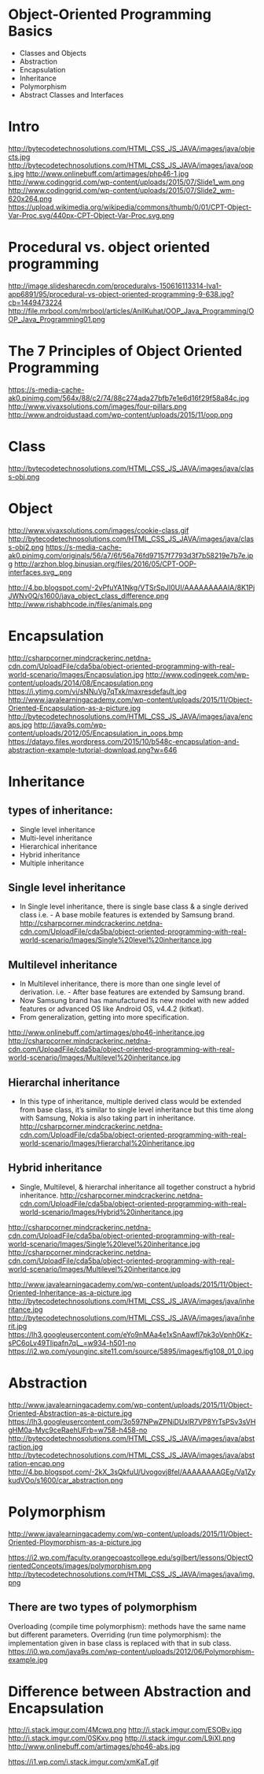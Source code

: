 # Object-Oriented Programming Basics

* Classes and Objects
* Abstraction
* Encapsulation
* Inheritance
* Polymorphism
* Abstract Classes and Interfaces

# Intro
http://bytecodetechnosolutions.com/HTML_CSS_JS_JAVA/images/java/objects.jpg
http://bytecodetechnosolutions.com/HTML_CSS_JS_JAVA/images/java/oops.jpg
http://www.onlinebuff.com/artimages/php46-1.jpg
http://www.codinggrid.com/wp-content/uploads/2015/07/Slide1_wm.png
http://www.codinggrid.com/wp-content/uploads/2015/07/Slide2_wm-620x264.png
https://upload.wikimedia.org/wikipedia/commons/thumb/0/01/CPT-Object-Var-Proc.svg/440px-CPT-Object-Var-Proc.svg.png


# Procedural vs. object oriented programming
http://image.slidesharecdn.com/proceduralvs-150616113314-lva1-app6891/95/procedural-vs-object-oriented-programming-9-638.jpg?cb=1449473224
http://file.mrbool.com/mrbool/articles/AnilKuhat/OOP_Java_Programming/OOP_Java_Programming01.png


# The 7 Principles of Object Oriented Programming
https://s-media-cache-ak0.pinimg.com/564x/88/c2/74/88c274ada27bfb7e1e6d16f29f58a84c.jpg
http://www.vivaxsolutions.com/images/four-pillars.png
http://www.androidustaad.com/wp-content/uploads/2015/11/oop.png

# Class
http://bytecodetechnosolutions.com/HTML_CSS_JS_JAVA/images/java/class-obj.png

# Object
http://www.vivaxsolutions.com/images/cookie-class.gif
http://bytecodetechnosolutions.com/HTML_CSS_JS_JAVA/images/java/class-obj2.png
https://s-media-cache-ak0.pinimg.com/originals/56/a7/6f/56a76fd97157f7793d3f7b58219e7b7e.jpg
http://arzhon.blog.binusian.org/files/2016/05/CPT-OOP-interfaces.svg_.png

http://4.bp.blogspot.com/-2vPfuYA1Nkg/VTSrSpJI0UI/AAAAAAAAAIA/8K1PjJWNv0Q/s1600/java_object_class_difference.png
http://www.rishabhcode.in/files/animals.png


# Encapsulation
http://csharpcorner.mindcrackerinc.netdna-cdn.com/UploadFile/cda5ba/object-oriented-programming-with-real-world-scenario/Images/Encapsulation.jpg
http://www.codingeek.com/wp-content/uploads/2014/08/Encapsulation.png
https://i.ytimg.com/vi/sNNuVg7qTxk/maxresdefault.jpg
http://www.javalearningacademy.com/wp-content/uploads/2015/11/Object-Oriented-Encapsulation-as-a-picture.jpg
http://bytecodetechnosolutions.com/HTML_CSS_JS_JAVA/images/java/encaps.jpg
http://java9s.com/wp-content/uploads/2012/05/Encapsulation_in_oops.bmp
https://datayo.files.wordpress.com/2015/10/b548c-encapsulation-and-abstraction-example-tutorial-download.png?w=646

# Inheritance
## types of inheritance:
* Single level inheritance
* Multi-level inheritance
* Hierarchical inheritance
* Hybrid inheritance
* Multiple inheritance

## Single level inheritance 
* In Single level inheritance, there is single base class & a single derived class i.e. - A base mobile features is extended by Samsung brand.
http://csharpcorner.mindcrackerinc.netdna-cdn.com/UploadFile/cda5ba/object-oriented-programming-with-real-world-scenario/Images/Single%20level%20inheritance.jpg

## Multilevel inheritance
* In Multilevel inheritance, there is more than one single level of derivation. i.e. - After base features are extended by Samsung brand. 
* Now Samsung brand has manufactured its new model with new added features or advanced OS like Android OS, v4.4.2 (kitkat). 
* From generalization, getting into more specification.

http://www.onlinebuff.com/artimages/php46-inheritance.jpg
http://csharpcorner.mindcrackerinc.netdna-cdn.com/UploadFile/cda5ba/object-oriented-programming-with-real-world-scenario/Images/Multilevel%20inheritance.jpg

## Hierarchal inheritance
*  In this type of inheritance, multiple derived class would be extended from base class, it’s similar to single level inheritance but this time along with Samsung, Nokia is also taking part in inheritance.
http://csharpcorner.mindcrackerinc.netdna-cdn.com/UploadFile/cda5ba/object-oriented-programming-with-real-world-scenario/Images/Hierarchal%20inheritance.jpg

## Hybrid inheritance
* Single, Multilevel, & hierarchal inheritance all together construct a hybrid inheritance.
http://csharpcorner.mindcrackerinc.netdna-cdn.com/UploadFile/cda5ba/object-oriented-programming-with-real-world-scenario/Images/Hybrid%20inheritance.jpg



http://csharpcorner.mindcrackerinc.netdna-cdn.com/UploadFile/cda5ba/object-oriented-programming-with-real-world-scenario/Images/Single%20level%20inheritance.jpg
http://csharpcorner.mindcrackerinc.netdna-cdn.com/UploadFile/cda5ba/object-oriented-programming-with-real-world-scenario/Images/Multilevel%20inheritance.jpg

http://www.javalearningacademy.com/wp-content/uploads/2015/11/Object-Oriented-Inheritance-as-a-picture.jpg
http://bytecodetechnosolutions.com/HTML_CSS_JS_JAVA/images/java/inheritance.jpg
http://bytecodetechnosolutions.com/HTML_CSS_JS_JAVA/images/java/inherit.jpg
https://lh3.googleusercontent.com/eYo9nMAa4e1xSnAawfl7pk3oVpnh0Kz-sPC6oLv49TIipafn7qL_=w934-h501-no
https://i2.wp.com/younginc.site11.com/source/5895/images/fig108_01_0.jpg

# Abstraction
http://www.javalearningacademy.com/wp-content/uploads/2015/11/Object-Oriented-Abstraction-as-a-picture.jpg
https://lh3.googleusercontent.com/3o597NPwZPNiDUxIR7VP8YrTsPSv3sVHgHM0a-Myc9ceRaehUFrb=w758-h458-no
http://bytecodetechnosolutions.com/HTML_CSS_JS_JAVA/images/java/abstraction.jpg
http://bytecodetechnosolutions.com/HTML_CSS_JS_JAVA/images/java/abstration-encap.png
http://4.bp.blogspot.com/-2kX_3sQkfuU/Uvogovj8feI/AAAAAAAAGEg/Va1ZykudVOo/s1600/car_abstraction.png

# Polymorphism 
http://www.javalearningacademy.com/wp-content/uploads/2015/11/Object-Oriented-Ploymorphism-as-a-picture.jpg

https://i2.wp.com/faculty.orangecoastcollege.edu/sgilbert/lessons/ObjectOrientedConcepts/images/polymorphism.png
http://bytecodetechnosolutions.com/HTML_CSS_JS_JAVA/images/java/img.png

## There are two types of polymorphism
Overloading (compile time polymorphism): methods have the same name but different parameters.
Overriding (run time polymorphism): the implementation given in base class is replaced with that in sub class.
https://i0.wp.com/java9s.com/wp-content/uploads/2012/06/Polymorphism-example.jpg


# Difference between Abstraction and Encapsulation
http://i.stack.imgur.com/4Mcwq.png
http://i.stack.imgur.com/ESOBv.jpg
http://i.stack.imgur.com/0SKxv.png
http://i.stack.imgur.com/L9iXI.png
http://www.onlinebuff.com/artimages/php46-abs.jpg

https://i1.wp.com/i.stack.imgur.com/xmKaT.gif
